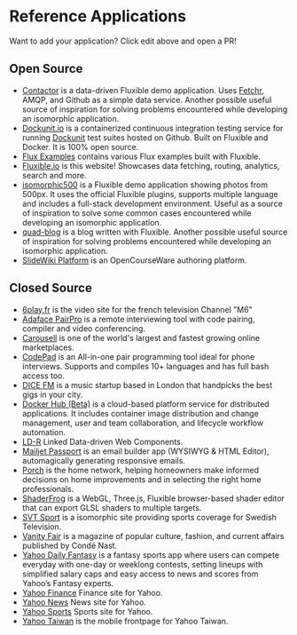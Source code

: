# Reference Applications

Want to add your application? Click edit above and open a PR!

## Open Source

- [Contactor](https://github.com/localnerve/flux-react-example) is a data-driven Fluxible demo application. Uses [Fetchr](https://github.com/yahoo/fetchr), AMQP, and Github as a simple data service. Another possible useful source of inspiration for solving problems encountered while developing an isomorphic application.
- [Dockunit.io](https://github.com/tlovett1/dockunit-platform/) is a containerized continuous integration testing service for running [Dockunit](https://github.com/tlovett1/dockunit) test suites hosted on Github. Built on Fluxible and Docker. It is 100% open source.
- [Flux Examples](https://github.com/yahoo/fluxible/blob/master/examples) contains various Flux examples built with Fluxible.
- [Fluxible.io](https://github.com/yahoo/fluxible/blob/master/site) is this website! Showcases data fetching, routing, analytics, search and more. 
- [isomorphic500](https://github.com/gpbl/isomorphic500) is a Fluxible demo application showing photos from 500px. It uses the official Fluxible plugins, supports multiple language and includes a full-stack development environment. Useful as a source of inspiration to solve some common cases encountered while developing an isomorphic application.   
- [quad-blog](https://github.com/cesarandreu/quad-blog/) is a blog written with Fluxible. Another possible useful source of inspiration for solving problems encountered while developing an isomorphic application.
- [SlideWiki Platform](https://github.com/slidewiki/slidewiki-platform) is an OpenCourseWare authoring platform.

## Closed Source

- [6play.fr](http://www.6play.fr) is the video site for the french television Channel "M6"
- [Adaface PairPro](https://www.adaface.com/pair-pro) is a remote interviewing tool with code pairing, compiler and video conferencing.
- [Carousell](https://carousell.com) is one of the world's largest and fastest growing online marketplaces.
- [CodePad](https://codepad.remoteinterview.io) is an All-in-one pair programming tool ideal for phone interviews. Supports and compiles 10+ languages and has full bash access too.
- [DICE FM](https://dice.fm) is a music startup based in London that handpicks the best gigs in your city.
- [Docker Hub (Beta)](https://hub-beta.docker.com/) is a cloud-based platform service for distributed applications. It includes container image distribution and change management, user and team collaboration, and lifecycle workflow automation.
- [LD-R](http://ld-r.org) Linked Data-driven Web Components.
- [Mailjet Passport](https://www.mailjet.com/passport) is an email builder app (WYSIWYG & HTML Editor), automagically generating responsive emails.
- [Porch](https://porch.com/) is the home network, helping homeowners make informed decisions on home improvements and in selecting the right home professionals.
- [ShaderFrog](http://shaderfrog.com) is a WebGL, Three.js, Fluxible browser-based shader editor that can export GLSL shaders to multiple targets.
- [SVT Sport](http://www.svt.se/sport/) is a isomorphic site providing sports coverage for Swedish Television.
- [Vanity Fair](http://www.vanityfair.com/) is a magazine of popular culture, fashion, and current affairs published by Condé Nast.
- [Yahoo Daily Fantasy](https://sports.yahoo.com/dailyfantasy) is a fantasy sports app where users can compete everyday with one-day or weeklong contests, setting lineups with simplified salary caps and easy access to news and scores from Yahoo’s Fantasy experts. 
- [Yahoo Finance](https://finance.yahoo.com/) Finance site for Yahoo.
- [Yahoo News](https://news.yahoo.com/) News site for Yahoo.
- [Yahoo Sports](https://sports.yahoo.com/) Sports site for Yahoo.
- [Yahoo Taiwan](https://tw.mobi.yahoo.com/) is the mobile frontpage for Yahoo Taiwan.
